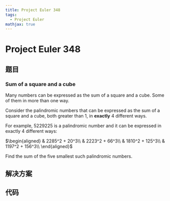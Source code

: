 ```yaml
---
title: Project Euler 348
tags:
  - Project Euler
mathjax: true
---
```

<escape><!-- more --></escape>
    
# Project Euler 348
## 题目
### Sum of a square and a cube


Many numbers can be expressed as the sum of a square and a cube. Some of them in more than one way.

Consider the palindromic numbers that can be expressed as the sum of a square and a cube, both greater than $1$, in **exactly** $4$ different ways.

For example, $5229225$ is a palindromic number and it can be expressed in exactly $4$ different ways:

$\begin{aligned}
& 2285^2 + 20^3\\
& 2223^2 + 66^3\\
& 1810^2 + 125^3\\
& 1197^2 + 156^3\\
\end{aligned}$
 
Find the sum of the five smallest such palindromic numbers.




## 解决方案


## 代码



